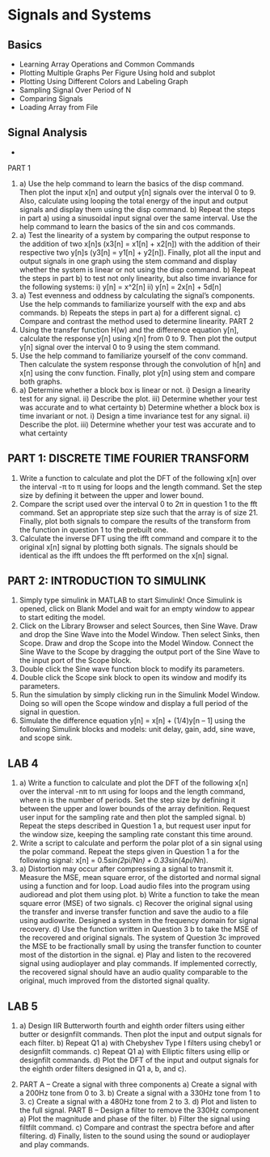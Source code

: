 # Signals and Systems

## Basics
- Learning Array Operations and Common Commands
- Plotting Multiple Graphs Per Figure Using hold and subplot
- Plotting Using Different Colors and Labeling Graph
- Sampling Signal Over Period of N
- Comparing Signals 
- Loading Array from File

## Signal Analysis
-  
PART 1
1.	a) Use the help command to learn the basics of the disp command. Then plot the input x[n] and output y[n] signals over the interval 0 to 9. Also, calculate using looping the total energy of the input and output signals and display them using the disp command. 
b) Repeat the steps in part a) using a sinusoidal input signal over the same interval. Use the help command to learn the basics of the sin and cos commands. 
2.	a) Test the linearity of a system by comparing the output response to the addition of two x[n]s (x3[n] = x1[n] + x2[n]) with the addition of their respective two y[n]s (y3[n] = y1[n] + y2[n]). Finally, plot all the input and output signals in one graph using the stem command and display whether the system is linear or not using the disp command.
b)  Repeat the steps in part b) to test not only linearity, but also time invariance for the following systems:
	i) y[n] = x^2[n]
	ii) y[n] = 2x[n] + 5d[n]
3.	a) Test evenness and oddness by calculating the signal’s components. Use the help commands to familiarize yourself with the exp and abs commands. 
b)	Repeats the steps in part a) for a different signal.
c)	Compare and contrast the method used to determine linearity.
PART 2
1.	Using the transfer function H(w) and the difference equation y[n], calculate the response y[n] using x[n] from 0 to 9. Then plot the output y[n] signal over the interval 0 to 9 using the stem command. 
2.	Use the help command to familiarize yourself of the conv command. Then calculate the system response through the convolution of h[n] and x[n] using the conv function. Finally, plot y[n] using stem and compare both graphs. 
3.	a)  Determine whether a block box is linear or not. 
i)	Design a linearity test for any signal.
ii)	Describe the plot.
iii)	Determine whether your test was accurate and to what certainty 
b)  Determine whether a block box is time invariant or not. 
i)	Design a time invariance test for any signal.
ii)	Describe the plot.
iii)	Determine whether your test was accurate and to what certainty 

## PART 1: DISCRETE TIME FOURIER TRANSFORM
1.	Write a function to calculate and plot the DFT of the following x[n] over the interval -π to π using for loops and the length command. Set the step size by defining it between the upper and lower bound.
2.	Compare the script used over the interval 0 to 2π in question 1 to the fft command. Set an appropriate step size such that the array is of size 21. Finally, plot both signals to compare the results of the transform from the function in question 1 to the prebuilt one.
3.	 Calculate the inverse DFT using the ifft command and compare it to the original x[n] signal by plotting both signals. The signals should be identical as the ifft undoes the fft performed on the x[n] signal.

## PART 2: INTRODUCTION TO SIMULINK
1.	Simply type simulink in MATLAB to start Simulink! Once Simulink is opened, click on Blank Model and wait for an empty window to appear to start editing the model.
2.	Click on the Library Browser and select Sources, then Sine Wave. Draw and drop the Sine Wave into the Model Window. Then select Sinks, then Scope. Draw and drop the Scope into the Model Window. Connect the Sine Wave to the Scope by dragging the output port of the Sine Wave to the input port of the Scope block. 
3.	Double click the Sine wave function block to modify its parameters.
4.	Double click the Scope sink block to open its window and modify its parameters. 
5.	Run the simulation by simply clicking run in the Simulink Model Window. Doing so will open the Scope window and display a full period of the signal in question. 
6.	Simulate the difference equation y[n] = x[n] + (1/4)y[n – 1] using the following Simulink blocks and models: unit delay, gain, add, sine wave, and scope sink.

## LAB 4
1.	a) Write a function to calculate and plot the DFT of the following x[n] over the interval   -nπ to nπ using for loops and the length command, where n is the number of periods. Set the step size by defining it between the upper and lower bounds of the array definition. Request user input for the sampling rate and then plot the sampled signal. 
b) Repeat the steps described in Question 1 a, but request user input for the window size, keeping the sampling rate constant this time around.
2.	Write a script to calculate and perform the polar plot of a sin signal using the polar command. Repeat the steps given in Question 1 a  for the following signal: x[n] = 0.5*sin(2*pi/N*n) + 0.33*sin(4*pi/N*n). 
3.	a) Distortion may occur after compressing a signal to transmit it. Measure the MSE, mean square error, of the distorted and normal signal using a function and for loop. Load audio files into the program using audioread and plot them using plot.
b) Write a function to take the mean square error (MSE) of two signals.
c) Recover the original signal using the transfer and inverse transfer function and save the audio to a file using audiowrite. Designed a system in the frequency domain for signal recovery.
d) Use the function written in Question 3 b to take the MSE of the recovered and original signals. The system of Question 3c improved the MSE to be fractionally small by using the transfer function to counter most of the distortion in the signal. 
e) Play and listen to the recovered signal using audioplayer and play commands. If implemented correctly, the recovered signal should have an audio quality comparable to the original, much improved from the distorted signal quality.  

## LAB 5
1.	a) Design IIR Butterworth fourth and eighth order filters using either butter or designfilt commands. Then plot the input and output signals for each filter. 
b)	Repeat Q1 a) with Chebyshev Type I filters using cheby1 or designfilt commands.
c)	Repeat Q1 a) with Elliptic filters using ellip or designfilt commands.
d)	Plot the DFT of the input and output signals for the eighth order filters designed in Q1 a, b, and c). 

2.	PART A – Create a signal with three components
a)	Create a signal with a 200Hz tone from 0 to 3.
b)	Create a signal with a 330Hz tone from 1 to 3.
c)	Create a signal with a 480Hz tone from 2 to 3. 
d)	Plot and listen to the full signal.
PART B – Design a filter to remove the 330Hz component
a)	Plot the magnitude and phase of the filter.
b)	Filter the signal using filtfilt command.
c)	Compare and contrast the spectra before and after filtering.
d)	Finally, listen to the sound using the sound or audioplayer and play commands.

